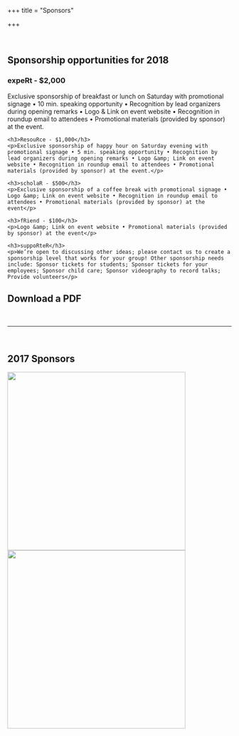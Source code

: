 +++
title = "Sponsors"

+++

<br>

<h2>Sponsorship opportunities for 2018</h2>

<div>
    <h3>expeRt - $2,000</h3>
    <p>Exclusive sponsorship of breakfast or lunch on Saturday with promotional signage • 10 min. speaking opportunity • Recognition by lead organizers during opening remarks • Logo &amp; Link on event website • Recognition in roundup email to attendees • Promotional materials (provided by sponsor) at the event.</p>

    <h3>ResouRce - $1,000</h3>
    <p>Exclusive sponsorship of happy hour on Saturday evening with promotional signage • 5 min. speaking opportunity • Recognition by lead organizers during opening remarks • Logo &amp; Link on event website • Recognition in roundup email to attendees • Promotional materials (provided by sponsor) at the event.</p>

    <h3>scholaR - $500</h3>
    <p>Exclusive sponsorship of a coffee break with promotional signage • Logo &amp; Link on event website • Recognition in roundup email to attendees • Promotional materials (provided by sponsor) at the event</p>

    <h3>fRiend - $100</h3>
    <p>Logo &amp; Link on event website • Promotional materials (provided by sponsor) at the event</p>

    <h3>suppoRteR</h3>
    <p>We’re open to discussing other ideas; please contact us to create a sponsorship level that works for your group! Other sponsorship needs include: Sponsor tickets for students; Sponsor tickets for your employees; Sponsor child care; Sponsor videography to record talks; Provide volunteers</p>
</div>

<h2>Download a PDF <a href="../pdfs/RConf18Sponsorship.pdf" type="application/pdf"><i class="fa fa-download"></i></a></h2>

<br>
<hr>
<br>

<h2>2017 Sponsors</h2>

<div class="center" id="sponsors">

  <img src="../img/rstudio.png" width="400" >
  <img src="../img/icon_lettering_color.svg" width="400">
</div>
